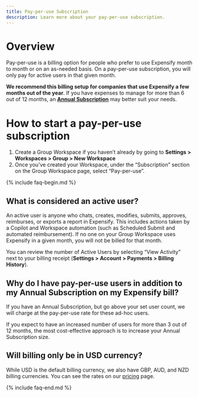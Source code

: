 ```yaml
---
title: Pay-per-use Subscription
description: Learn more about your pay-per-use subscription. 
---
```

# Overview
Pay-per-use is a billing option for people who prefer to use Expensify month to month or on an as-needed basis. On a pay-per-use subscription, you will only pay for active users in that given month. 

**We recommend this billing setup for companies that use Expensify a few months out of the year**. If you have expenses to manage for more than 6 out of 12 months, an [**Annual Subscription**](https://help.expensify.com/articles/expensify-classic/billing-and-subscriptions/Annual-Subscription)  may better suit your needs. 

# How to start a pay-per-use subscription 
1. Create a Group Workspace if you haven’t already by going to **Settings > Workspaces > Group > New Workspace** 
2. Once you’ve created your Workspace, under the “Subscription” section on the Group Workspace page, select “Pay-per-use”.

{% include faq-begin.md %}

## What is considered an active user? 
An active user is anyone who chats, creates, modifies, submits, approves, reimburses, or exports a report in Expensify. This includes actions taken by a Copilot and Workspace automation (such as Scheduled Submit and automated reimbursement). If no one on your Group Workspace uses Expensify in a given month, you will not be billed for that month.

You can review the number of Active Users by selecting “View Activity” next to your billing receipt (**Settings > Account > Payments > Billing History**).

## Why do I have pay-per-use users in addition to my Annual Subscription on my Expensify bill?
If you have an Annual Subscription, but go above your set user count, we will charge at the pay-per-use rate for these ad-hoc users.

If you expect to have an increased number of users for more than 3 out of 12 months, the most cost-effective approach is to increase your Annual Subscription size.

## Will billing only be in USD currency?
While USD is the default billing currency, we also have GBP, AUD, and NZD billing currencies. You can see the rates on our [pricing](https://www.expensify.com/pricing)  page. 

{% include faq-end.md %}

